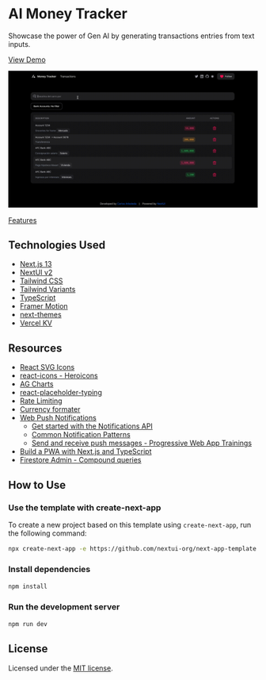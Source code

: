 # AI Money Tracker

Showcase the power of Gen AI by generating transactions entries from text inputs.

[View Demo](https://ai-money-tracker-h1xtt6h4d-carlos-arboledas-projects-990f3974.vercel.app/)

![intro](docs/images/intro.gif)

[Features](docs/FEATURES.md)

## Technologies Used

- [Next.js 13](https://nextjs.org/docs/getting-started)
- [NextUI v2](https://nextui.org/)
- [Tailwind CSS](https://tailwindcss.com/)
- [Tailwind Variants](https://tailwind-variants.org)
- [TypeScript](https://www.typescriptlang.org/)
- [Framer Motion](https://www.framer.com/motion/)
- [next-themes](https://github.com/pacocoursey/next-themes)
- [Vercel KV](https://vercel.com/docs/storage/vercel-kv)

## Resources
- [React SVG Icons](https://reactsvgicons.com/search)
- [react-icons - Heroicons](https://react-icons.github.io/react-icons)
- [AG Charts](https://www.ag-grid.com/charts/)
- [react-placeholder-typing](https://github.com/pashanitw/react-placeholder-typing/tree/master)
- [Rate Limiting](https://vercel.com/guides/rate-limiting-edge-middleware-vercel-kv)
- [Currency formater](https://s-yadav.github.io/react-number-format/docs/numeric_format)
- [Web Push Notifications]()
    - [Get started with the Notifications API](https://web.dev/articles/codelab-notifications-get-started)
    - [Common Notification Patterns](https://web-push-book.gauntface.com/common-notification-patterns/)
    - [Send and receive push messages - Progressive Web App Trainings](https://www.youtube.com/watch?v=N9zpRvFRmj8)
- [Build a PWA with Next.js and TypeScript](https://t-i-show.medium.com/build-a-pwa-with-next-js-and-typescript-94ead0e3e6f2)
- [Firestore Admin - Compound queries](https://cloud.google.com/firestore/docs/query-data/queries#compound_and_queries)

## How to Use


### Use the template with create-next-app

To create a new project based on this template using `create-next-app`, run the following command:

```bash
npx create-next-app -e https://github.com/nextui-org/next-app-template
```

### Install dependencies

```bash
npm install
```

### Run the development server

```bash
npm run dev
```

## License

Licensed under the [MIT license](https://github.com/nextui-org/next-app-template/blob/main/LICENSE).